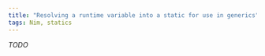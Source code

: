 ```yaml
---
title: "Resolving a runtime variable into a static for use in generics"
tags: Nim, statics
---
```


*TODO*